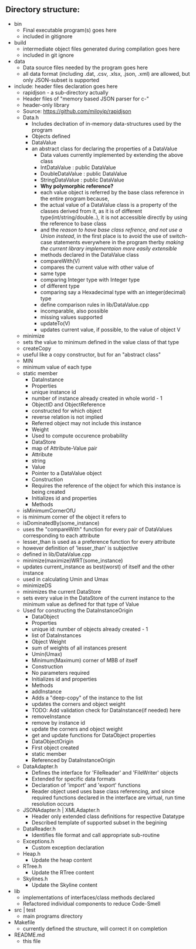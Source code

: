 ## Directory structure:
- bin
  - Final executable program(s) goes here
  - included in gitignore
- build
  - intermediate object files generated during compilation goes here
  - included in git ignore
- data
  - Data source files needed by the program goes here
  - all data format (including .dat, .csv, .xlsx, .json, .xml) are allowed, but only JSON-subset is supported
- include: header files declaration goes here
  - rapidjson - a sub-directory actually
  - Header files of "memory based JSON parser for c-"
  - header-only library
  - Source: https://github.com/miloyip/rapidjson
  - Data.h
    - Includes declration of in-memory data-structures used by the program
    - Objects defined
    - DataValue
    - an abstract class for declaring the properties of a DataValue
      - Data values currently implemented by extending the above class
      - IntDataValue : public DataValue
      - DoubleDataValue : public DataValue
      - StringDataValue : public DataValue
      - **Why polymorphic reference?**
      - each value object is referred by the base class reference in the entire program because,
      - the actual value of a DataValue class is a property of the classes derived from it, as it is of different type(int/string/double..), it is not accessible directly by using the reference to base class
      - and the *reason to have base class refrence, and not use a Union instead*, in the first place is to avoid the use of switch-case statements everywhere in the program therby *making the current library implementaion more easily extensible*
      - methods declared in the DataValue class
      - compareWith(V)
      - compares the current value with other value of 
      - same type
      - comparing Integer type with Integer type
      - of different type
      - comparing say a Hexadecimal type with an integer(decimal) type
      - define comparison rules in lib/DataValue.cpp
      - incomparable, also possible
      - missing values supported
      - updateTo(V)
      - updates current value, if possible, to the value of object V
  - minimize
  - sets the value to minimum defined in the value class of that type
  -  createCopy
  - useful like a copy constructor, but for an "abstract class"
  - MIN
  - minimum value of each type
  - static member
    - DataInstance
    - Properties
    - unique instance id
    - number of instance already created in whole world - 1
    - ObjectID and ObjectReference
    - constructed for which object
    - reverse relation is not implied
    - Referred object may not include this instance
    - Weight
    - Used to compute occurence probability
    - DataStore
    - map of Attribute-Value pair
    - Attribute
    - string
    - Value
    - Pointer to a DataValue object
    - Construction
    - Requires the reference of the object for which this instance is being created
    - Initializes id and properties
    - Methods
  - isMinimumCornerOfU
  - is minimum corner of the object it refers to
  - isDominatedBy(some_instance)
  - uses the "compareWith" function for every pair of DataValues corresponding to each attribute
  - lesser_than is used as a preference function for every attribute
  - however definition of 'lesser_than' is subjective
  - defined in lib/DataValue.cpp
  - minimize(maximize)WRT(some_instance)
  - updates current_instance as best(worst) of itself and the other instance
  - used in calculating Umin and Umax
  - minimizeDS
  - minimizes the current DataStore
  - sets every value in the DataStore of the current instance to the minimum value as defined for that type of Value
  - Used for constructing the DataInstanceOrigin
    - DataObject
    - Properties
    - unique id: number of objects already created - 1
    - list of DataInstances
    - Object Weight
    - sum of weights of all instances present
    - Umin(Umax)
    - Minimum(Maximum) corner of MBB of itself
    - Construction
    - No parameters required
    - Initializes id and properties
    - Methods
    - addInstance
    - Adds a "deep-copy" of the instance to the list
    - updates the corners and object weight
    - TODO: Add validation check for DataInstance(if needed) here
    - removeInstance
    - remove by instance id
    - update the corners and object weight
    - get and update functions for DataObject properties
    - DataObjectOrigin
    - First object created
    - static member
    - Referenced by DataInstanceOrigin 
  - DataAdapter.h
    - Defines the interface for 'FileReader' and 'FileWriter' objects
    - Extended for specific data formats
    - Declaration of 'import' and 'export' functions
    - Reader object used uses base class referencing, and since required functions declared in the interface are virtual, run time resolution occurs
  - JSONAdapter.h | XMLAdapter.h
    - Header only extended class definitions for respective Datatype
    - Described template of supported subset in the begining
  - DataReader.h
    - Identifies file format and call appropriate sub-routine
  - Exceptions.h
    - Custom exception declaration
  - Heap.h
    - Update the heap content
  - RTree.h
    - Update the RTree content
  - Skylines.h
    - Update the Skyline content
- lib
  - implementations of interfaces/class methods declared
  - Refactored individual components to reduce Code-Smell
- src | test
  - main programs directory
- Makefile
  - currently defined the structure, will correct it on completion
- README.md
  - this file